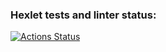 ### Hexlet tests and linter status:
[![Actions Status](https://github.com/AndreyEpp/python-project-lvl2/workflows/hexlet-check/badge.svg)](https://github.com/AndreyEpp/python-project-lvl2/actions)